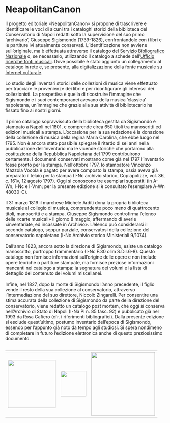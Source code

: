 # NeapolitanCanon

Il progetto editoriale «NeapolitanCanon» si propone di trascrivere e identificare le voci di alcuni tra i cataloghi storici della biblioteca del Conservatorio di Napoli redatti sotto la supervisione del suo primo ‘archivario’, Giuseppe Sigismondo (1739-1826), confrontandole con i libri e le partiture ivi attualmente conservati. L’identificazione non avviene sull’originale, ma è effettuata attraverso il catalogo del [Servizio Bibliografico Nazionale](https://opac.sbn.it/) o, se necessario, utilizzando il catalogo a schede dell’[Ufficio ricerche fonti musicali](http://www.urfm.braidense.it/cataloghi/catalogomss.php). Dove possibile è stato aggiunto un collegamento al catalogo in rete e, se presente, alla digitalizzazione della fonte musicale su [Internet culturale](http://www.internetculturale.it/).<br/><br/>
Lo studio degli inventari storici delle collezioni di musica viene effettuato per tracciare le provenienze dei libri e per riconfigurare gli interessi dei collezionisti. La prospettiva è quella di ricostruire l’immagine che Sigismondo e i suoi contemporanei avevano della musica ‘classica’ napoletana, un’immagine che grazie alla sua attività di bibliotecario ha fissato fino ai nostri giorni. <br/><br/>
Il primo catalogo sopravvissuto della biblioteca gestita da Sigismondo è stampato a Napoli nel 1801, e comprende circa 650 titoli tra manoscritti ed edizioni musicali a stampa. L’occasione per la sua redazione è la donazione della collezione di musica della regina Maria Carolina, che ebbe luogo nel 1795. Non è ancora stato possibile spiegare il ritardo di sei anni nella pubblicazione dell’inventario ma le vicende storiche che portarono alla costituzione della Repubblica Napoletana del 1799 contribuirono certamente. I documenti conservati mostrano come già nel 1797 l’inventario fosse pronto per la stampa. Nell’ottobre 1797, lo stampatore Vincenzo Mazzola Vocola è pagato per avere composto la stampa, ossia aveva già preparato il telaio per la stampa (I-Nc archivio storico, Copiapolizze, vol. 36, c. 161v, 12 agosto 1797). Oggi si conoscono tre esemplari superstiti (in A-Wn, I-Nc e I-Vnm; per la presente edizione si è consultato l’esemplare A-Wn 48030-C).<br/><br/>
Il 31 marzo 1819 il marchese Michele Arditi dona la propria biblioteca musicale al collegio di musica, comprendente poco meno di quattrocento titoli, manoscritti e a stampa. Giuseppe Sigismondo controfirma l’elenco delle «carte musicali» il giorno 8 maggio, affermando di averle «inventariate, ed incassate in Archivio». L’elenco può considerarsi il secondo catalogo, seppur parziale, conservatosi della collezione del conservatorio napoletano (I-Nc Archivio storico Ministeriali 9/1074).<br/><br/>
Dall’anno 1823, ancora sotto la direzione di Sigismondo, esiste un catalogo manoscritto, purtroppo frammentario (I-Nc F.30 olim S.Dir.6-8). Questo catalogo non fornisce informazioni sull’origine delle opere e non include opere teoriche o partiture stampate, ma fornisce preziose informazioni mancanti nel catalogo a stampa: la segnatura dei volumi e la lista di dettaglio del contenuto dei volumi miscellanei. <br/><br/>
Infine, nel 1827, dopo la morte di Sigismondo l’anno precedente, il figlio vende il resto della sua collezione al conservatorio, attraverso l’intermediazione del suo direttore, Niccolò Zingarelli. Per consentire una stima accurata della collezione di Sigismondo da parte della direzione del conservatorio, viene redatto un catalogo post mortem, che oggi si conserva nell’Archivio di Stato di Napoli (I-Na PI n. 85 fasc. 92) e pubblicato già nel 1993 da Rosa Cafiero (cfr. i riferimenti bibliografici). 
Dalla presente edizione si esclude quest’ultimo, postumo inventario dell’epoca di Sigismondo, essendo per l’appunto già noto da tempo agli studiosi. Si spera nondimeno di completare in futuro l’edizione elettronica anche di questo preziosissimo documento.
<br/><br/>

<div>
	<table border="0" cellspacing="35px" style="margin: 0 auto;text-align:center"><tbody><tr><td align="center">
			<a href="https://www.hkb.bfh.ch/en/" target="_blank"><img src="https://github.com/tibonilab/inventari-di-napoli/blob/development/static/HKB_logo_new.png?raw=true" width="150px" border="0"></a>
		</td><td align="center">
			<a href="http://www.rism-ch.org" target="_blank"><img src="https://github.com/tibonilab/inventari-di-napoli/blob/development/static/logo-RISM-large-ch.png?raw=true" width="80px" border="0"></a>
		</td><td align="center">
			<a href="http://www.snf.ch/it" target="_blank"><img src="https://github.com/tibonilab/inventari-di-napoli/blob/development/static/SNF_RGB_I_POS.png?raw=true" width="200px" border="0"></a>
		</td></tr></tbody></table>
</div>
